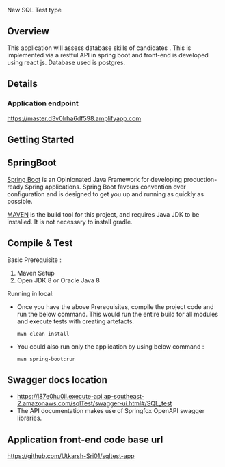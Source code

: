 New SQL Test type

## Overview

This application will assess database skills of candidates . This is implemented via a restful API in spring boot and front-end is developed using react js. Database used is postgres.

## Details

### Application endpoint

https://master.d3v0lrha6df598.amplifyapp.com

## Getting Started

## SpringBoot

[Spring Boot](https://projects.spring.io/spring-boot/) is an Opinionated Java Framework for developing production-ready
Spring applications. Spring Boot favours convention over configuration and is designed to get you up and running as
quickly as possible.


[MAVEN](https://maven.apache.org/) is the build tool for this project, and requires Java JDK to be installed. It is not necessary to install gradle.


## Compile & Test
Basic Prerequisite :
1. Maven Setup
2. Open JDK 8 or Oracle Java 8

Running in local:
* Once you have the above Prerequisites, compile the project code and run the below command. This would run the entire build for all modules and execute tests with creating artefacts.

  `mvn clean install`

* You could also run only the application by using below command :

  `mvn spring-boot:run`

## Swagger docs location

*  https://l87e0hu0il.execute-api.ap-southeast-2.amazonaws.com/sqlTest/swagger-ui.html#/SQL_test
*  The API documentation makes use of Springfox OpenAPI swagger libraries.

## Application front-end code base url

https://github.com/Utkarsh-Sri01/sqltest-app


